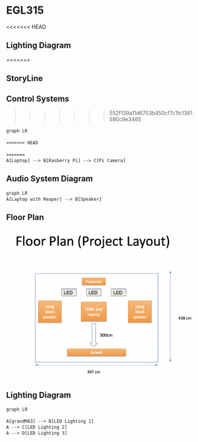 # EGL315

<<<<<<< HEAD
## Lighting Diagram 
=======

## StoryLine


## Control Systems 
>>>>>>> 552f139a11d6703b450cf7c1fc1361590c9e3465

```mermaid
graph LR

<<<<<<< HEAD

=======
A[Laptop] --> B[Rasberry Pi] --> C[Pi Camera] 

```
## Audio System Diagram
```mermaid
graph LR
A[Laptop with Reaper] --> B[Speaker]
```
## Floor Plan
![Alt text](images/floorplan.png)

## Lighting Diagram
```mermaid
graph LR

A[grandMA3] --> B[LED Lighting 1]
A --> C[LED Lighting 2]
A --> D[LED Lighting 3]
```
